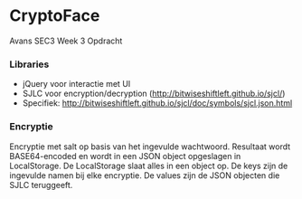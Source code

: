 # CryptoFace
Avans SEC3 Week 3 Opdracht

### Libraries
- jQuery voor interactie met UI
- SJLC voor encryption/decryption (http://bitwiseshiftleft.github.io/sjcl/)
- Specifiek: http://bitwiseshiftleft.github.io/sjcl/doc/symbols/sjcl.json.html

### Encryptie
Encryptie met salt op basis van het ingevulde wachtwoord. Resultaat wordt BASE64-encoded en wordt in een JSON object opgeslagen in LocalStorage.
De LocalStorage slaat alles in een object op. De keys zijn de ingevulde namen bij elke encryptie. De values zijn de JSON objecten die SJLC teruggeeft.
